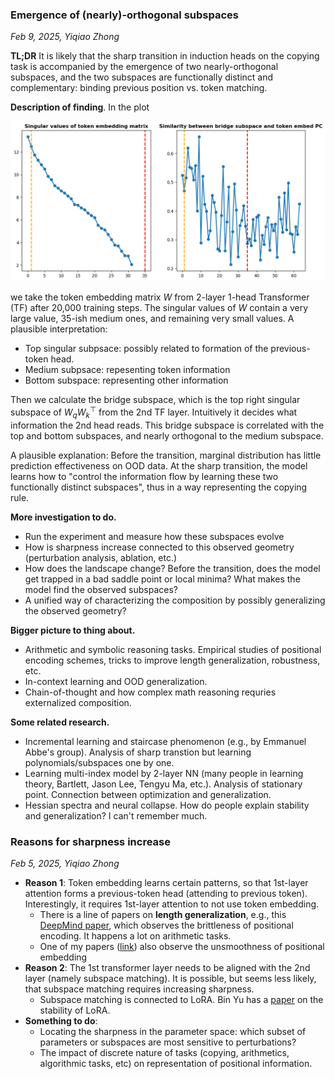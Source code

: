 
### Emergence of (nearly)-orthogonal subspaces
*Feb 9, 2025, Yiqiao Zhong*

**TL;DR** It is likely that the sharp transition in induction heads on the copying task is accompanied by the emergence of two nearly-orthogonal subspaces, and the two subspaces are functionally distinct and complementary: binding previous position vs. token matching.

**Description of finding**. In the plot

![Three levels of subspace structure](Figs/Subspace-structure.png)

we take the token embedding matrix $W$ from 2-layer 1-head Transformer (TF) after 20,000 training steps. The singular values of $W$ contain a very large value, 35-ish medium ones, and remaining very small values. A plausible interpretation:
- Top singular subpsace: possibly related to formation of the previous-token head.
- Medium subpsace: repesenting token information
- Bottom subspace: representing other information

Then we calculate the bridge subspace, which is the top right singular subspace of $W_q W_k^\top$ from the 2nd TF layer. Intuitively it decides what information the 2nd head reads. This bridge subspace is correlated with the top and bottom subspaces, and nearly orthogonal to the medium subspace.

A plausible explanation: Before the transition, marginal distribution has little prediction effectiveness on OOD data. At the sharp transition, the model learns how to "control the information flow by learning these two functionally distinct subspaces", thus in a way representing the copying rule.

**More investigation to do.**
- Run the experiment and measure how these subspaces evolve
- How is sharpness increase connected to this observed geometry (perturbation analysis, ablation, etc.)
- How does the landscape change? Before the transition, does the model get trapped in a bad saddle point or local minima? What makes the model find the observed subspaces?
- A unified way of characterizing the composition by possibly generalizing the observed geometry? 

**Bigger picture to thing about.**

- Arithmetic and symbolic reasoning tasks. Empirical studies of positional encoding schemes, tricks to improve length generalization, robustness, etc.
- In-context learning and OOD generalization.
- Chain-of-thought and how complex math reasoning requries externalized composition.

**Some related research.**
- Incremental learning and staircase phenomenon (e.g., by Emmanuel Abbe's group). Analysis of sharp transtion but learning polynomials/subspaces one by one.
- Learning multi-index model by 2-layer NN (many people in learning theory, Bartlett, Jason Lee, Tengyu Ma, etc.). Analysis of stationary point. Connection between optimization and generalization.
- Hessian spectra and neural collapse. How do people explain stability and generalization? I can't remember much.




### Reasons for sharpness increase
*Feb 5, 2025, Yiqiao Zhong*

- **Reason 1**: Token embedding learns certain patterns, so that 1st-layer attention forms a previous-token head (attending to previous token). Interestingly, it requires 1st-layer attention to not use token embedding.
	- There is a line of papers on **length generalization**, e.g., this [DeepMind paper](https://arxiv.org/pdf/2402.09371), which observes the brittleness of positional encoding. It happens a lot on arithmetic tasks.
	- One of my papers ([link](https://arxiv.org/abs/2310.04861)) also observe the unsmoothness of positional embedding
- **Reason 2**: The 1st transformer layer needs to be aligned with the 2nd layer (namely subspace matching). It is possible, but seems less likely, that subspace matching requires increasing sharpness.
	- Subspace matching is connected to LoRA. Bin Yu has a [paper](https://arxiv.org/abs/2406.08447) on the stability of LoRA.
- **Something to do**: 
	- Locating the sharpness in the parameter space: which subset of parameters or subspaces are most sensitive to perturbations?
	- The impact of discrete nature of tasks (copying, arithmetics, algorithmic tasks, etc) on representation of positional information.